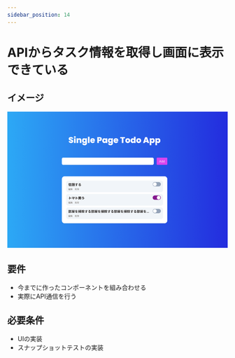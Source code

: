 ```yaml
---
sidebar_position: 14
---
```


# APIからタスク情報を取得し画面に表示できている

## イメージ

![img.png](assets/whole-page.png)

## 要件

- 今までに作ったコンポーネントを組み合わせる
- 実際にAPI通信を行う

## 必要条件

- UIの実装
- スナップショットテストの実装
